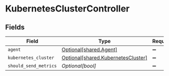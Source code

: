 # KubernetesClusterController


## Fields

| Field                                                                          | Type                                                                           | Required                                                                       | Description                                                                    |
| ------------------------------------------------------------------------------ | ------------------------------------------------------------------------------ | ------------------------------------------------------------------------------ | ------------------------------------------------------------------------------ |
| `agent`                                                                        | [Optional[shared.Agent]](../../models/shared/agent.md)                         | :heavy_minus_sign:                                                             | N/A                                                                            |
| `kubernetes_cluster`                                                           | [Optional[shared.KubernetesCluster]](../../models/shared/kubernetescluster.md) | :heavy_minus_sign:                                                             | N/A                                                                            |
| `should_send_metrics`                                                          | *Optional[bool]*                                                               | :heavy_minus_sign:                                                             | N/A                                                                            |